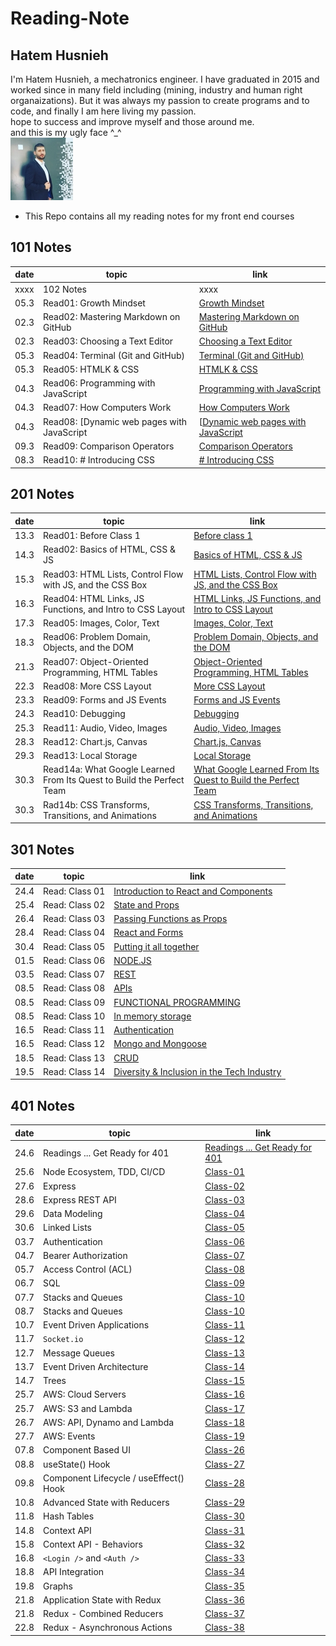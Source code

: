 # Reading-Note

## Hatem Husnieh

I'm Hatem Husnieh, a mechatronics engineer. I have graduated in 2015 and worked since in many field including (mining, industry and human right organaizations). But it was always my passion to create programs and to code, and finally I am here living my passion.  
hope to success and improve myself and those around me.  
and this is my ugly face ^\_^  
![Me !!!](./imgs/me.jpg)

- This Repo contains all my reading notes for my front end courses

## 101 Notes

| date | topic | link |
| --- | --- | --- |
| xxxx | 102 Notes | xxxx |
| 05.3 | Read01: Growth Mindset | [Growth Mindset](https://hatemhusnieh.github.io/Reading-Note/read0) |
| 02.3 | Read02: Mastering Markdown on GitHub | [Mastering Markdown on GitHub](https://hatemhusnieh.github.io/Reading-Note/read01) |
| 02.3 | Read03: Choosing a Text Editor | [Choosing a Text Editor](https://hatemhusnieh.github.io/Reading-Note/read02) |
| 05.3 | Read04: Terminal (Git and GitHub) | [Terminal (Git and GitHub)](https://hatemhusnieh.github.io/Reading-Note/read03) |
| 05.3 | Read05: HTMLK & CSS | [HTMLK & CSS](https://hatemhusnieh.github.io/Reading-Note/read04) |
| 04.3 | Read06: Programming with JavaScript | [Programming with JavaScript](https://hatemhusnieh.github.io/Reading-Note/Programming%20with%20JavaScript) |
| 04.3 | Read07: How Computers Work | [How Computers Work](https://hatemhusnieh.github.io/Reading-Note/How-Computers-Work) |
| 04.3 | Read08: [Dynamic web pages with JavaScript | [[Dynamic web pages with JavaScript](https://hatemhusnieh.github.io/Reading-Note/Daynamic.web.pages) |
| 09.3 | Read09: Comparison Operators | [Comparison Operators](https://hatemhusnieh.github.io/Reading-Note/Comparision-Operators) |
| 08.3 | Read10: # Introducing CSS | [# Introducing CSS](https://hatemhusnieh.github.io/Reading-Note/CSS) |

## 201 Notes

| date | topic | link |
| --- | --- | --- |
| 13.3 | Read01: Before Class 1 | [Before class 1](https://hatemhusnieh.github.io/Reading-Notes/class-01) |
| 14.3 | Read02: Basics of HTML, CSS & JS | [Basics of HTML, CSS & JS](https://hatemhusnieh.github.io/Reading-Notes/class-02) |
| 15.3 | Read03: HTML Lists, Control Flow with JS, and the CSS Box | [HTML Lists, Control Flow with JS, and the CSS Box](https://hatemhusnieh.github.io/Reading-Notes/class-03) |
| 16.3 | Read04: HTML Links, JS Functions, and Intro to CSS Layout | [HTML Links, JS Functions, and Intro to CSS Layout](https://hatemhusnieh.github.io/Reading-Notes/class-04) |
| 17.3 | Read05: Images, Color, Text | [Images, Color, Text](https://hatemhusnieh.github.io/Reading-Notes/class-05) |
| 18.3 | Read06: Problem Domain, Objects, and the DOM | [Problem Domain, Objects, and the DOM](https://hatemhusnieh.github.io/Reading-Notes/class-06) |
| 21.3 | Read07: Object-Oriented Programming, HTML Tables | [Object-Oriented Programming, HTML Tables](https://hatemhusnieh.github.io/Reading-Notes/class-07) |
| 22.3 | Read08: More CSS Layout | [More CSS Layout](https://hatemhusnieh.github.io/Reading-Notes/class-08) |
| 23.3 | Read09: Forms and JS Events | [Forms and JS Events](https://hatemhusnieh.github.io/Reading-Notes/class-09) |
| 24.3 | Read10: Debugging | [Debugging](https://hatemhusnieh.github.io/Reading-Notes/class-10) |
| 25.3 | Read11: Audio, Video, Images | [Audio, Video, Images](https://hatemhusnieh.github.io/Reading-Notes/class-11) |
| 28.3 | Read12: Chart.js, Canvas | [Chart.js, Canvas](https://hatemhusnieh.github.io/Reading-Notes/class-12) |
| 29.3 | Read13: Local Storage | [Local Storage](https://hatemhusnieh.github.io/Reading-Notes/class-13) |
| 30.3 | Read14a: What Google Learned From Its Quest to Build the Perfect Team | [What Google Learned From Its Quest to Build the Perfect Team](https://hatemhusnieh.github.io/Reading-Notes/class-14a) |
| 30.3 | Rad14b: CSS Transforms, Transitions, and Animations | [CSS Transforms, Transitions, and Animations](https://hatemhusnieh.github.io/Reading-Notes/class-14b) |

## 301 Notes

| date | topic | link |
| --- | --- | --- |
| 24.4 | Read: Class 01 | [Introduction to React and Components](https://hatemhusnieh.github.io/Reading-Notes/Class-301.1) |
| 25.4 | Read: Class 02 | [State and Props](https://hatemhusnieh.github.io/Reading-Notes/class-301-02) |
| 26.4 | Read: Class 03 | [Passing Functions as Props](https://hatemhusnieh.github.io/Reading-Notes/class-301-03) |
| 28.4 | Read: Class 04 | [React and Forms](https://hatemhusnieh.github.io/Reading-Notes/class-301-04) |
| 30.4 | Read: Class 05 | [Putting it all together](https://hatemhusnieh.github.io/Reading-Notes/class-301-05) |
| 01.5 | Read: Class 06 | [NODE.JS](https://hatemhusnieh.github.io/Reading-Notes/class-301-06) |
| 03.5 | Read: Class 07 | [REST](https://hatemhusnieh.github.io/Reading-Notes/class-301-07) |
| 08.5 | Read: Class 08 | [APIs](https://hatemhusnieh.github.io/Reading-Notes/class-301-08) |
| 08.5 | Read: Class 09 | [FUNCTIONAL PROGRAMMING](https://hatemhusnieh.github.io/Reading-Notes/class-301-09) |
| 08.5 | Read: Class 10 | [In memory storage](https://hatemhusnieh.github.io/Reading-Notes/class-301-10) |
| 16.5 | Read: Class 11 | [Authentication](https://hatemhusnieh.github.io/Reading-Notes/class-301-11) |
| 16.5 | Read: Class 12 | [Mongo and Mongoose](https://hatemhusnieh.github.io/Reading-Notes/class-301-12) |
| 18.5 | Read: Class 13 | [CRUD](https://hatemhusnieh.github.io/Reading-Notes/class-301-13) |
| 19.5 | Read: Class 14 | [Diversity & Inclusion in the Tech Industry](https://hatemhusnieh.github.io/Reading-Notes/class-301-14) |

## 401 Notes

| date | topic | link |
| --- | --- | --- |
| 24.6 | Readings ... Get Ready for 401 | [Readings ... Get Ready for 401](https://hatemhusnieh.github.io/Reading-Notes/prep-401) |
| 25.6 | Node Ecosystem, TDD, CI/CD | [Class-01](https://hatemhusnieh.github.io/Reading-Notes/class-401-01) |
| 27.6 | Express | [Class-02](https://hatemhusnieh.github.io/Reading-Notes/class-401-02) |
| 28.6 | Express REST API | [Class-03](https://hatemhusnieh.github.io/Reading-Notes/class-401-03) |
| 29.6 | Data Modeling | [Class-04](https://hatemhusnieh.github.io/Reading-Notes/class-401-04) |
| 30.6 | Linked Lists | [Class-05](https://hatemhusnieh.github.io/Reading-Notes/class-401-05) |
| 03.7 | Authentication | [Class-06](https://hatemhusnieh.github.io/Reading-Notes/class-401-06) |
| 04.7 | Bearer Authorization | [Class-07](https://hatemhusnieh.github.io/Reading-Notes/class-401-07) |
| 05.7 | Access Control (ACL) | [Class-08](https://hatemhusnieh.github.io/Reading-Notes/class-401-08) |
| 06.7 | SQL | [Class-09](https://hatemhusnieh.github.io/Reading-Notes/class-401-09) |
| 07.7 | Stacks and Queues | [Class-10](https://hatemhusnieh.github.io/Reading-Notes/class-401-10) |
| 08.7 | Stacks and Queues | [Class-10](https://hatemhusnieh.github.io/Reading-Notes/class-401-11) |
| 10.7 | Event Driven Applications | [Class-11](https://hatemhusnieh.github.io/Reading-Notes/class-401-12) |
| 11.7 | `Socket.io` | [Class-12](https://hatemhusnieh.github.io/Reading-Notes/class-401-12) |
| 12.7 | Message Queues | [Class-13](https://hatemhusnieh.github.io/Reading-Notes/class-401-13) |
| 13.7 | Event Driven Architecture | [Class-14](https://hatemhusnieh.github.io/Reading-Notes/class-401-14) |
| 14.7 | Trees | [Class-15](https://hatemhusnieh.github.io/Reading-Notes/class-401-15) |
| 25.7 | AWS: Cloud Servers | [Class-16](https://hatemhusnieh.github.io/Reading-Notes/class-401-16) |
| 25.7 | AWS: S3 and Lambda | [Class-17](https://hatemhusnieh.github.io/Reading-Notes/class-401-17) |
| 26.7 | AWS: API, Dynamo and Lambda | [Class-18](https://hatemhusnieh.github.io/Reading-Notes/class-401-18) |
| 27.7 | AWS: Events | [Class-19](https://hatemhusnieh.github.io/Reading-Notes/class-401-19) |
| 07.8 | Component Based UI | [Class-26](https://hatemhusnieh.github.io/Reading-Notes/class-401-26) |
| 08.8 | useState() Hook | [Class-27](https://hatemhusnieh.github.io/Reading-Notes/class-401-27) |
| 09.8 | Component Lifecycle / useEffect() Hook | [Class-28](https://hatemhusnieh.github.io/Reading-Notes/class-401-28) |
| 10.8 | Advanced State with Reducers | [Class-29](https://hatemhusnieh.github.io/Reading-Notes/class-401-29) |
| 11.8 | Hash Tables | [Class-30](https://hatemhusnieh.github.io/Reading-Notes/class-401-30) |
| 14.8 | Context API | [Class-31](https://hatemhusnieh.github.io/Reading-Notes/class-401-31) |
| 15.8 | Context API - Behaviors | [Class-32](https://hatemhusnieh.github.io/Reading-Notes/class-401-32) |
| 16.8 | `<Login />` and `<Auth />` | [Class-33](https://hatemhusnieh.github.io/Reading-Notes/class-401-33) |
| 18.8 | API Integration | [Class-34](https://hatemhusnieh.github.io/Reading-Notes/class-401-34) |
| 19.8 | Graphs | [Class-35](https://hatemhusnieh.github.io/Reading-Notes/class-401-35) |
| 21.8 | Application State with Redux | [Class-36](https://hatemhusnieh.github.io/Reading-Notes/class-401-36) |
| 21.8 | Redux - Combined Reducers | [Class-37](https://hatemhusnieh.github.io/Reading-Notes/class-401-37) |
| 22.8 | Redux - Asynchronous Actions | [Class-38](https://hatemhusnieh.github.io/Reading-Notes/class-401-38) |
